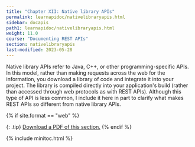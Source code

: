 ```yaml
---
title: "Chapter XII: Native library APIs"
permalink: learnapidoc/nativelibraryapis.html
sidebar: docapis
path1: learnapidoc/nativelibraryapis.html
weight: 11.0
course: "Documenting REST APIs"
section: nativelibraryapis
last-modified: 2023-05-28
---
```


Native library APIs refer to Java, C++, or other programming-specific APIs. In this model, rather than making requests across the web for the information, you download a library of code and integrate it into your project. The library is compiled directly into your application's build (rather than accessed through web protocols as with REST APIs). Although this type of API is less common, I include it here in part to clarify what makes REST APIs so different from native library APIs.

{% if site.format == "web" %}

{: .tip}
<a class="noCrossRef" href="https://s3.us-west-1.wasabisys.com/learnapidoc-outputs/docapis_twelve.pdf"><i class="fa fa-file-pdf-o"></i> Download a PDF of this section.</a>
{% endif %}

{% include minitoc.html %}
